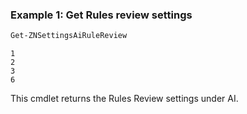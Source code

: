 ### Example 1: Get Rules review settings
```powershell
Get-ZNSettingsAiRuleReview
```

```output
1
2
3
6

```

This cmdlet returns the Rules Review settings under AI.
